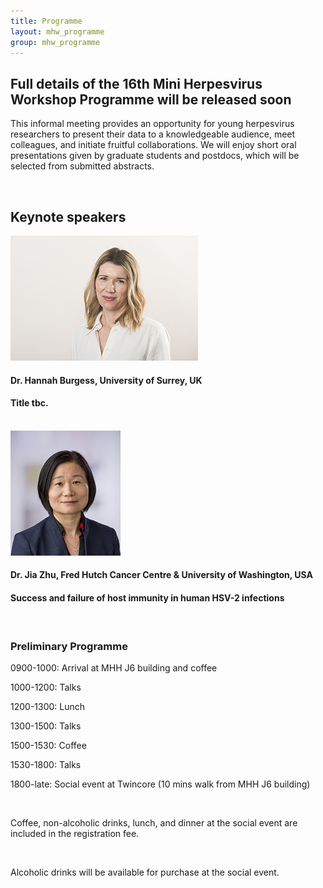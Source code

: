 ```yaml
---
title: Programme
layout: mhw_programme
group: mhw_programme
---
```


## Full details of the 16th Mini Herpesvirus Workshop Programme will be released soon

This informal meeting provides an opportunity for young herpesvirus researchers to present their data to a knowledgeable audience, meet colleagues, and initiate fruitful collaborations. We will enjoy short oral presentations given by graduate students and postdocs, which will be selected from submitted abstracts.  

<br />

## Keynote speakers


<img class="img-fluid" src="/static/img/mhw/burgess.jpg" alt="Hannah Burgess, PhD">

#### Dr. Hannah Burgess, University of Surrey, UK
#### Title tbc.
<br />

<img class="img-fluid" src="/static/img/mhw/zhu.jpg" alt="Jia Zhu, PhD">

#### Dr. Jia Zhu, Fred Hutch Cancer Centre & University of Washington, USA
#### Success and failure of host immunity in human HSV-2 infections
<br />


### Preliminary Programme

0900-1000: Arrival at MHH J6 building and coffee

1000-1200: Talks

1200-1300: Lunch

1300-1500: Talks

1500-1530: Coffee

1530-1800: Talks

1800-late: Social event at Twincore (10 mins walk from MHH J6 building)

<br />

Coffee, non-alcoholic drinks, lunch, and dinner at the social event are included in the registration fee. 

<br />

Alcoholic drinks will be available for purchase at the social event. 




